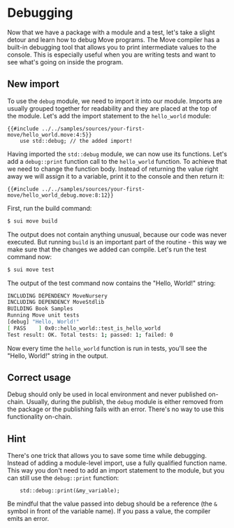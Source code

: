 # Debugging

<!--
- Debugging
    - describe what Move Compiler can do for debugging
    - debug is only available in test mode
    - copy-paste the example
    - explain the imported `std::debug` module
    - give a hint on how to do an inline call
    - pretty-print for strings / vectors
    - other debug functions: print, print_stack_trace

 -->

Now that we have a package with a module and a test, let's take a slight detour and learn how to debug Move programs. The Move compiler has a built-in debugging tool that allows you to print intermediate values to the console. This is especially useful when you are writing tests and want to see what's going on inside the program.

## New import

<!-- mention the use keyword, maybe compare to imports from other langs? --> 

To use the `debug` module, we need to import it into our module. Imports are usually grouped together for readability and they are placed at the top of the module. Let's add the import statement to the `hello_world` module:

```Move
{{#include ../../samples/sources/your-first-move/hello_world.move:4:5}}
    use std::debug; // the added import!
```

Having imported the `std::debug` module, we can now use its functions. Let's add a `debug::print` function call to the `hello_world` function. To achieve that we need to change the function body. Instead of returning the value right away we will assign it to a variable, print it to the console and then return it:

```Move
{{#include ../../samples/sources/your-first-move/hello_world_debug.move:8:12}}
```

First, run the build command:
```bash
$ sui move build
```
The output does not contain anything unusual, because our code was never executed. But running `build` is an important part of the routine - this way we make sure that the changes we added can compile. Let's run the test command now:

```bash
$ sui move test
```

The output of the test command now contains the "Hello, World!" string:

```bash
INCLUDING DEPENDENCY MoveNursery
INCLUDING DEPENDENCY MoveStdlib
BUILDING Book Samples
Running Move unit tests
[debug] "Hello, World!"
[ PASS    ] 0x0::hello_world::test_is_hello_world
Test result: OK. Total tests: 1; passed: 1; failed: 0
```

Now every time the `hello_world` function is run in tests, you'll see the "Hello, World!" string in the output.

## Correct usage

Debug should only be used in local environment and never published on-chain. Usually, during the publish, the `debug` module is either removed from the package or the publishing fails with an error. There's no way to use this functionality on-chain.

## Hint

<!-- not sure I fully grasp how this is a time saver. Is having to use the fully qualified name every time better than importing once? -->

There's one trick that allows you to save some time while debugging. Instead of adding a module-level import, use a fully qualified function name. This way you don't need to add an import statement to the module, but you can still use the `debug::print` function:

```Move
    std::debug::print(&my_variable);
```

Be mindful that the value passed into debug should be a reference (the `&` symbol in front of the variable name). If you pass a value, the compiler emits an error.
